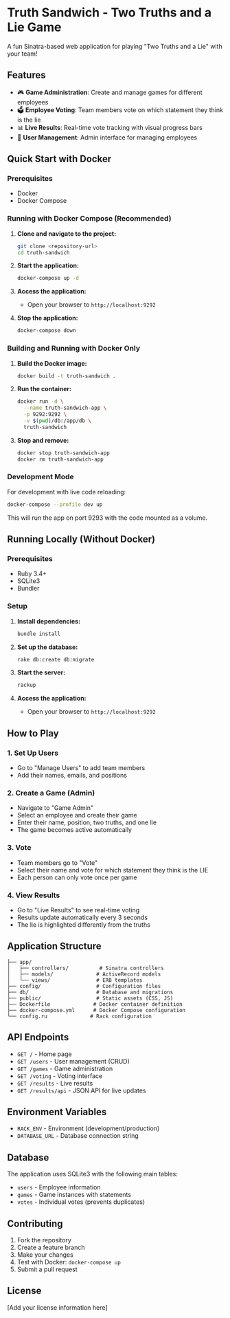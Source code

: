 # Truth Sandwich - Two Truths and a Lie Game

A fun Sinatra-based web application for playing "Two Truths and a Lie" with your team!

## Features

- 🎮 **Game Administration**: Create and manage games for different employees
- 🗳️ **Employee Voting**: Team members vote on which statement they think is the lie
- 📊 **Live Results**: Real-time vote tracking with visual progress bars
- 👥 **User Management**: Admin interface for managing employees

## Quick Start with Docker

### Prerequisites
- Docker
- Docker Compose

### Running with Docker Compose (Recommended)

1. **Clone and navigate to the project:**
   ```bash
   git clone <repository-url>
   cd truth-sandwich
   ```

2. **Start the application:**
   ```bash
   docker-compose up -d
   ```

3. **Access the application:**
   - Open your browser to `http://localhost:9292`

4. **Stop the application:**
   ```bash
   docker-compose down
   ```

### Building and Running with Docker Only

1. **Build the Docker image:**
   ```bash
   docker build -t truth-sandwich .
   ```

2. **Run the container:**
   ```bash
   docker run -d \
     --name truth-sandwich-app \
     -p 9292:9292 \
     -v $(pwd)/db:/app/db \
     truth-sandwich
   ```

3. **Stop and remove:**
   ```bash
   docker stop truth-sandwich-app
   docker rm truth-sandwich-app
   ```

### Development Mode

For development with live code reloading:

```bash
docker-compose --profile dev up
```

This will run the app on port 9293 with the code mounted as a volume.

## Running Locally (Without Docker)

### Prerequisites
- Ruby 3.4+
- SQLite3
- Bundler

### Setup

1. **Install dependencies:**
   ```bash
   bundle install
   ```

2. **Set up the database:**
   ```bash
   rake db:create db:migrate
   ```

3. **Start the server:**
   ```bash
   rackup
   ```

4. **Access the application:**
   - Open your browser to `http://localhost:9292`

## How to Play

### 1. Set Up Users
- Go to "Manage Users" to add team members
- Add their names, emails, and positions

### 2. Create a Game (Admin)
- Navigate to "Game Admin"
- Select an employee and create their game
- Enter their name, position, two truths, and one lie
- The game becomes active automatically

### 3. Vote
- Team members go to "Vote"
- Select their name and vote for which statement they think is the LIE
- Each person can only vote once per game

### 4. View Results
- Go to "Live Results" to see real-time voting
- Results update automatically every 3 seconds
- The lie is highlighted differently from the truths

## Application Structure

```
├── app/
│   ├── controllers/          # Sinatra controllers
│   ├── models/              # ActiveRecord models
│   └── views/               # ERB templates
├── config/                  # Configuration files
├── db/                      # Database and migrations
├── public/                  # Static assets (CSS, JS)
├── Dockerfile              # Docker container definition
├── docker-compose.yml      # Docker Compose configuration
└── config.ru              # Rack configuration
```

## API Endpoints

- `GET /` - Home page
- `GET /users` - User management (CRUD)
- `GET /games` - Game administration
- `GET /voting` - Voting interface
- `GET /results` - Live results
- `GET /results/api` - JSON API for live updates

## Environment Variables

- `RACK_ENV` - Environment (development/production)
- `DATABASE_URL` - Database connection string

## Database

The application uses SQLite3 with the following main tables:
- `users` - Employee information
- `games` - Game instances with statements
- `votes` - Individual votes (prevents duplicates)

## Contributing

1. Fork the repository
2. Create a feature branch
3. Make your changes
4. Test with Docker: `docker-compose up`
5. Submit a pull request

## License

[Add your license information here]
